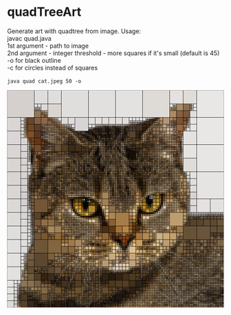# quadTreeArt
Generate art with quadtree from image.
Usage:  
javac quad.java  
1st argument - path to image  
2nd argument - integer threshold - more squares if it's small (default is 45)  
-o for black outline  
-c for circles instead of squares

```
java quad cat.jpeg 50 -o
```

![alt text](example.png)
